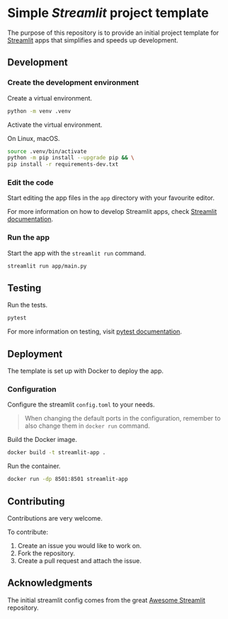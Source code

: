 # Simple *Streamlit* project template

The purpose of this repository is to provide an initial project template for
[Streamlit](https://streamlit.io/) apps that simplifies and speeds up development.

## Development
### Create the development environment

Create a virtual environment.

```bash
python -m venv .venv
```

Activate the virtual environment.

On Linux, macOS.

```bash
source .venv/bin/activate
python -m pip install --upgrade pip && \
pip install -r requirements-dev.txt
```

### Edit the code

Start editing the app files in the `app` directory with your favourite editor.

For more information on how to develop Streamlit apps, check [Streamlit documentation](https://docs.streamlit.io/).

### Run the app

Start the app with the `streamlit run` command.

```bash
streamlit run app/main.py
```

## Testing

Run the tests.

```bash
pytest
```

For more information on testing, visit [pytest documentation](https://docs.pytest.org/).

## Deployment

The template is set up with Docker to deploy the app.

### Configuration

Configure the streamlit `config.toml` to your needs.
> When changing the default ports in the configuration, remember to also change
> them in `docker run` command.

Build the Docker image.

```bash
docker build -t streamlit-app .
```

Run the container.

```bash
docker run -dp 8501:8501 streamlit-app
```

## Contributing

Contributions are very welcome.

To contribute:

1. Create an issue you would like to work on.
2. Fork the repository.
3. Create a pull request and attach the issue.

## Acknowledgments

The initial streamlit config comes from the great
[Awesome Streamlit](https://github.com/MarcSkovMadsen/awesome-streamlit)
repository.
